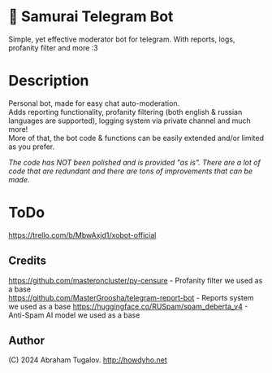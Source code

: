 # 👹 Samurai Telegram Bot
Simple, yet effective moderator bot for telegram.  With reports, logs, profanity filter and more :3

# Description
Personal bot, made for easy chat auto-moderation.  
Adds reporting functionality, profanity filtering (both english & russian languages are supported), logging system via private channel and much more!  
More of that, the bot code & functions can be easily extended and/or limited as you prefer.  

*The code has NOT been polished and is provided "as is". There are a lot of code that are redundant and there are tons of improvements that can be made.*

# ToDo
https://trello.com/b/MbwAxjd1/xobot-official

## Credits
https://github.com/masteroncluster/py-censure - Profanity filter we used as a base  
https://github.com/MasterGroosha/telegram-report-bot - Reports system we used as a base
https://huggingface.co/RUSpam/spam_deberta_v4 - Anti-Spam AI model we used as a base

## Author

(C) 2024 Abraham Tugalov.
http://howdyho.net
